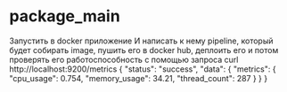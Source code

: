# package_main
Запустить в docker приложение
И написать к нему pipeline, который будет собирать image, пушить его в docker hub, деплоить его 
и потом проверять его работоспособность с помощью запроса
curl http://localhost:9200/metrics
{
  "status": "success",
  "data": {
    "metrics": {
      "cpu_usage": 0.754,
      "memory_usage": 34.21,
      "thread_count": 287
    }
  }
}
